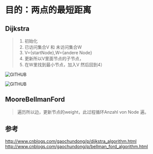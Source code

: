 # 目的：两点的最短距离


## Dijkstra
> 1. 初始化
> 2. 已访问集合V 和 未访问集合W
> 3. V={startNode},W={andere Node}   
> 4. 更新所以V里面节点的子节点，
> 5. 在W里找到最小节点，加入V 然后回到4）

![GITHUB](https://kjaer.io/images/algorithms/dijkstra.gif "git圖示")



![GITHUB](https://upload.wikimedia.org/wikipedia/commons/5/57/Dijkstra_Animation.gif "git圖示")



## MooreBellmanFord

> 遍历所以边，更新节点的weight，此过程循环Anzahl von Node 遍。


## 参考
http://www.cnblogs.com/gaochundong/p/dijkstra_algorithm.html
http://www.cnblogs.com/gaochundong/p/bellman_ford_algorithm.html
